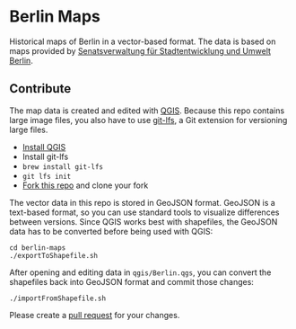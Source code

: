 # Berlin Maps

Historical maps of Berlin in a vector-based format. The data is based on maps provided by [Senatsverwaltung für Stadtentwicklung und Umwelt Berlin](http://www.stadtentwicklung.berlin.de/geoinformation/geodateninfrastruktur/de/geodienste/atom.shtml).

## Contribute

The map data is created and edited with [QGIS](http://www.qgis.org). Because this repo contains large image files, you also have to use [git-lfs](https://git-lfs.github.com), a Git extension for versioning large files.

- [Install QGIS](https://github.com/Alt-Berlin/berlin-maps/wiki/QGIS#install-qgis-os-x)
- Install git-lfs
 - `brew install git-lfs`
 - `git lfs init`
- [Fork this repo](https://help.github.com/articles/fork-a-repo/) and clone your fork

The vector data in this repo is stored in GeoJSON format. GeoJSON is a text-based format, so you can use standard tools to visualize differences between versions. Since QGIS works best with shapefiles, the GeoJSON data has to be converted before being used with QGIS:

````
cd berlin-maps
./exportToShapefile.sh
````

After opening and editing data in `qgis/Berlin.qgs`, you can convert the shapefiles back into GeoJSON format and commit those changes:

````
./importFromShapefile.sh
````

Please create a [pull request](https://help.github.com/articles/using-pull-requests/) for your changes.
